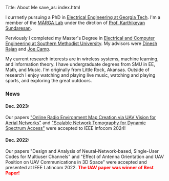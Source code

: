Title: About Me
save_as: index.html

I currnetly pursuing a PhD in [Electrical Engineering at Georgia Tech](http://ece.gatech.edu).  I'm a member of the [MĀRGA Lab](https://marga.ece.gatech.edu) under the dirction of [Prof. Karthikeyan Sundaresan](https://karthik.ece.gatech.edu).  

Perviously I completed my Master's Degree in [Electrical and Computer Engineering at Southern Methodist University](https://www.smu.edu/Lyle/Academics/Departments/ECE).
My advisors were [Dinesh Rajan](https://s2.smu.edu/~rajand/) and [Joe Camp](https://s2.smu.edu/~camp/).  

My current research interests are in wireless systems, machine learning, and information theory.  I have undergraduate degrees from SMU in EE, Math, and Music.  I'm originally from Little Rock, Akansas.  Outside of research I enjoy watching and playing live music, watching and playing sports, and exploring the great outdoors.

### News
#### Dec. 2023: 
Our papers ["Online Radio Environment Map Creation via UAV Vision for Aerial Networks"]({filename}/pages/projects/rem.md) and ["Scalable Network Tomography for Dynamic Spectrum Access"](https://marga.ece.gatech.edu/strongdynamic-spectrum-access-strong/) were accepted to IEEE Infocom 2024!

#### Dec. 2022: 
Our papers "Design and Analysis of Neural-Network-based, Single-User Codes for Multiuser Channels" and "Effect of Antenna Orientation and UAV Position on UAV Communications in 3D Space" were accepted and presented at IEEE Latincom 2022.  <span style="color:red">**The UAV paper was winner of Best Paper!**</span>
